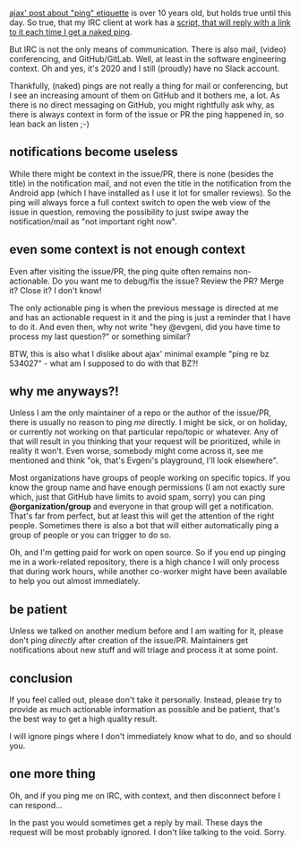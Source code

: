 <!--
.. title: naked pings 2020
.. slug: naked-pings-2020
.. date: 2020-06-14 13:59:28 UTC
.. tags: english,linux,planet-debian,software
.. category: 
.. link: 
.. description: 
.. type: text
-->

[ajax' post about "ping" etiquette](https://blogs.gnome.org/markmc/2014/02/20/naked-pings/) is over 10 years old, but holds true until this day. So true, that my IRC client at work has a [script, that will reply with a link to it each time I get a naked ping](https://github.com/clouserw/scripts/blob/master/autopong.py).

But IRC is not the only means of communication. There is also mail, (video) conferencing, and GitHub/GitLab. Well, at least in the software engineering context. Oh and yes, it's 2020 and I still (proudly) have no Slack account.

Thankfully, (naked) pings are not really a thing for mail or conferencing, but I see an increasing amount of them on GitHub and it bothers me, a lot. As there is no direct messaging on GitHub, you might rightfully ask why, as there is always context in form of the issue or PR the ping happened in, so lean back an listen ;-)

## notifications become useless

While there might be context in the issue/PR, there is none (besides the title) in the notification mail, and not even the title in the notification from the Android app (which I have installed as I use it lot for smaller reviews). So the ping will always force a full context switch to open the web view of the issue in question, removing the possibility to just swipe away the notification/mail as "not important right now".

## even some context is not enough context

Even after visiting the issue/PR, the ping quite often remains non-actionable. Do you want me to debug/fix the issue? Review the PR? Merge it? Close it? I don't know!

The only actionable ping is when the previous message is directed at me and has an actionable request in it and the ping is just a reminder that I have to do it. And even then, why not write "hey @evgeni, did you have time to process my last question?" or something similar?

BTW, this is also what I dislike about ajax' minimal example "ping re bz 534027" - what am I supposed to do with that BZ?!

## why me anyways?!

Unless I am the only maintainer of a repo or the author of the issue/PR, there is usually no reason to ping *me* directly. I might be sick, or on holiday, or currently not working on that particular repo/topic or whatever. Any of that will result in you thinking that your request will be prioritized, while in reality it won't. Even worse, somebody might come across it, see me mentioned and think "ok, that's Evgeni's playground, I'll look elsewhere".

Most organizations have groups of people working on specific topics. If you know the group name and have enough permissions (I am not exactly sure which, just that GitHub have limits to avoid spam, sorry) you can ping **@organization/group** and everyone in that group will get a notification. That's far from perfect, but at least this will get the attention of the right people. Sometimes there is also a bot that will either automatically ping a group of people or you can trigger to do so.

Oh, and I'm getting paid for work on open source. So if you end up pinging me in a work-related repository, there is a high chance I will only process that during work hours, while another co-worker might have been available to help you out almost immediately.

## be patient

Unless we talked on another medium before and I am waiting for it, please don't ping *directly* after creation of the issue/PR. Maintainers get notifications about new stuff and will triage and process it at some point.

## conclusion

If you feel called out, please don't take it personally. Instead, please try to provide as much actionable information as possible and be patient, that's the best way to get a high quality result.

I will ignore pings where I don't immediately know what to do, and so should you.

## one more thing

Oh, and if you ping me on IRC, with context, and then disconnect before I can respond…

In the past you would sometimes get a reply by mail. These days the request will be most probably ignored. I don't like talking to the void. Sorry.
